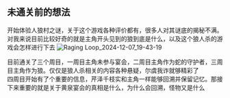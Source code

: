 ## 未通关前的想法
开始体验人狼村之谜，关于这个游戏各种评价都有，很多人对其谜底的揭秘不满。对我来说目前比较好奇的就是主角开头见到的狼到底是什么，以及这个狼人杀的游戏会怎样进行下去
![Raging Loop_2024-12-07_19-43-19](https://github.com/user-attachments/assets/fac738bc-142b-4c45-9cf2-9cf5f462adaa)
  
目前通关了三个周目，一周目主角未参与宴会，二周目主角作为蛇的守护者，三周目主角作为狼。仅仅是狼人杀相关的内容各种悬疑，尔虞我诈就够精彩了  
四周目开始有了个重要的信息，芹泽千枝实和主角一样能够回溯并保留记忆。那接下来重要的就是关于黄泉宴会的真相是什么，为什么会回溯，怪物又是什么


